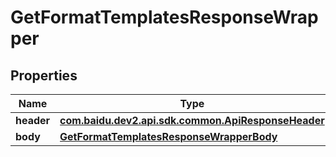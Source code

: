 

# GetFormatTemplatesResponseWrapper


## Properties

Name | Type | Description | Notes
------------ | ------------- | ------------- | -------------
**header** | [**com.baidu.dev2.api.sdk.common.ApiResponseHeader**](com.baidu.dev2.api.sdk.common.ApiResponseHeader.md) |  |  [optional]
**body** | [**GetFormatTemplatesResponseWrapperBody**](GetFormatTemplatesResponseWrapperBody.md) |  |  [optional]



